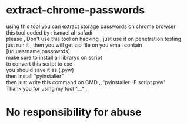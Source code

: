 # extract-chrome-passwords
using this tool you can extract storage passwords on chrome browser
<br>
this tool coded by : ismael al-safadi
<br>
please , Don't use this tool on hacking , just use it on penetration testing 
<br>
just run it , then you will get zip file on you email contain [url,uesrname,passowrds]
<br>
make sure to install all librarys on script 
<br>
to convert this script to exe 
<br>
you should save it as (.pyw) 
<br>
then install "pyinstaller"
<br>
then just write this command on CMD ,, 'pyinstaller -F script.pyw'
<br>
Thank you for using my tool ^__^ .
<br>
<h1>No responsibility for abuse</h1>
